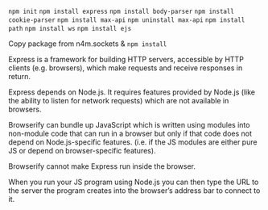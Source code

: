 `npm init`
`npm install express`
`npm install body-parser`
`npm install cookie-parser`
`npm install max-api`
`npm uninstall max-api`
`npm install path`
`npm install ws`
`npm install ejs`

Copy package from n4m.sockets & `npm install`



Express is a framework for building HTTP servers, accessible by HTTP clients (e.g. browsers), which make requests and receive responses in return.

Express depends on Node.js. It requires features provided by Node.js (like the ability to listen for network requests) which are not available in browsers.

Browserify can bundle up JavaScript which is written using modules into non-module code that can run in a browser but only if that code does not depend on Node.js-specific features. (i.e. if the JS modules are either pure JS or depend on browser-specific features).

Browserify cannot make Express run inside the browser.

When you run your JS program using Node.js you can then type the URL to the server the program creates into the browser’s address bar to connect to it.
